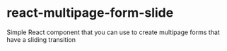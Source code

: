 # react-multipage-form-slide
Simple React component that you can use to create multipage forms that have a sliding transition
